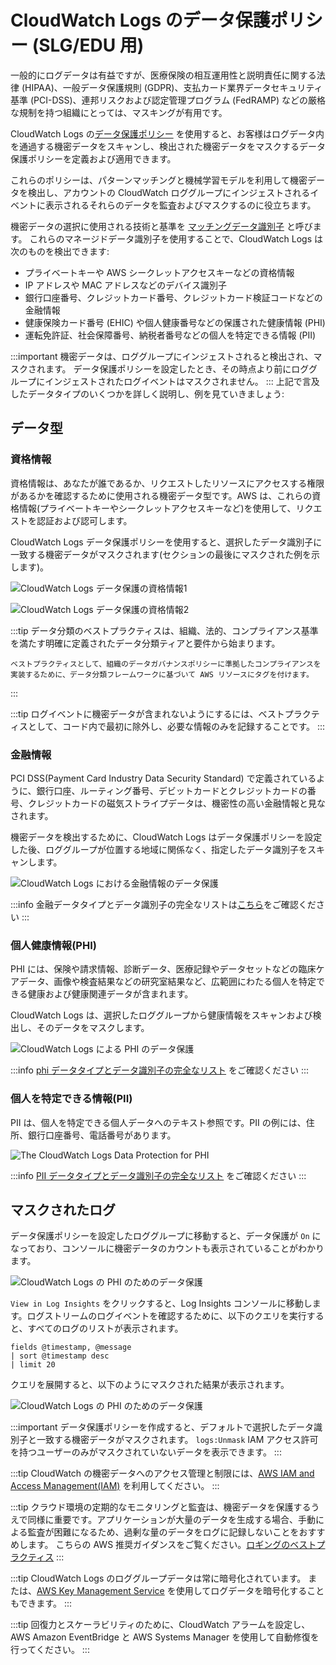 # CloudWatch Logs のデータ保護ポリシー (SLG/EDU 用)

一般的にログデータは有益ですが、医療保険の相互運用性と説明責任に関する法律 (HIPAA)、一般データ保護規則 (GDPR)、支払カード業界データセキュリティ基準 (PCI-DSS)、連邦リスクおよび認定管理プログラム (FedRAMP) などの厳格な規制を持つ組織にとっては、マスキングが有用です。

CloudWatch Logs の[データ保護ポリシー](https://docs.aws.amazon.com/ja_jp/AmazonCloudWatch/latest/logs/cloudwatch-logs-data-protection-policies.html) を使用すると、お客様はログデータ内を通過する機密データをスキャンし、検出された機密データをマスクするデータ保護ポリシーを定義および適用できます。  

これらのポリシーは、パターンマッチングと機械学習モデルを利用して機密データを検出し、アカウントの CloudWatch ロググループにインジェストされるイベントに表示されるそれらのデータを監査およびマスクするのに役立ちます。

機密データの選択に使用される技術と基準を [マッチングデータ識別子](https://docs.aws.amazon.com/ja_jp/AmazonCloudWatch/latest/logs/cloudwatch-logs-data-protection-policies.html) と呼びます。 これらのマネージドデータ識別子を使用することで、CloudWatch Logs は次のものを検出できます:

- プライベートキーや AWS シークレットアクセスキーなどの資格情報  
- IP アドレスや MAC アドレスなどのデバイス識別子
- 銀行口座番号、クレジットカード番号、クレジットカード検証コードなどの金融情報
- 健康保険カード番号 (EHIC) や個人健康番号などの保護された健康情報 (PHI)
- 運転免許証、社会保障番号、納税者番号などの個人を特定できる情報 (PII)

:::important
    機密データは、ロググループにインジェストされると検出され、マスクされます。 データ保護ポリシーを設定したとき、その時点より前にロググループにインジェストされたログイベントはマスクされません。
:::
上記で言及したデータタイプのいくつかを詳しく説明し、例を見ていきましょう:

## データ型

### 資格情報

資格情報は、あなたが誰であるか、リクエストしたリソースにアクセスする権限があるかを確認するために使用される機密データ型です。AWS は、これらの資格情報(プライベートキーやシークレットアクセスキーなど)を使用して、リクエストを認証および認可します。

CloudWatch Logs データ保護ポリシーを使用すると、選択したデータ識別子に一致する機密データがマスクされます(セクションの最後にマスクされた例を示します)。

![CloudWatch Logs データ保護の資格情報1](../../../images/cwl-dp-credentials.png)


![CloudWatch Logs データ保護の資格情報2](../../../images/cwl-dp-cred-sensitive.png)



:::tip
    データ分類のベストプラクティスは、組織、法的、コンプライアンス基準を満たす明確に定義されたデータ分類ティアと要件から始まります。

    ベストプラクティスとして、組織のデータガバナンスポリシーに準拠したコンプライアンスを実装するために、データ分類フレームワークに基づいて AWS リソースにタグを付けます。
:::

:::tip
   ログイベントに機密データが含まれないようにするには、ベストプラクティスとして、コード内で最初に除外し、必要な情報のみを記録することです。
:::

### 金融情報

PCI DSS(Payment Card Industry Data Security Standard) で定義されているように、銀行口座、ルーティング番号、デビットカードとクレジットカードの番号、クレジットカードの磁気ストライプデータは、機密性の高い金融情報と見なされます。

機密データを検出するために、CloudWatch Logs はデータ保護ポリシーを設定した後、ロググループが位置する地域に関係なく、指定したデータ識別子をスキャンします。

![CloudWatch Logs における金融情報のデータ保護](../../../images/cwl-dp-fin-info.png)

:::info
    金融データタイプとデータ識別子の完全なリストは[こちら](https://docs.aws.amazon.com/AmazonCloudWatch/latest/logs/protect-sensitive-log-data-types-financial.html)をご確認ください
:::
### 個人健康情報(PHI)

PHI には、保険や請求情報、診断データ、医療記録やデータセットなどの臨床ケアデータ、画像や検査結果などの研究室結果など、広範囲にわたる個人を特定できる健康および健康関連データが含まれます。

CloudWatch Logs は、選択したロググループから健康情報をスキャンおよび検出し、そのデータをマスクします。

![CloudWatch Logs による PHI のデータ保護](../../../images/cwl-dp-phi.png)

:::info
    [phi データタイプとデータ識別子の完全なリスト](https://docs.aws.amazon.com/AmazonCloudWatch/latest/logs/protect-sensitive-log-data-types-health.html) をご確認ください
:::
### 個人を特定できる情報(PII)

PII は、個人を特定できる個人データへのテキスト参照です。PII の例には、住所、銀行口座番号、電話番号があります。

![The CloudWatch Logs Data Protection for PHI](../../../images/cwl-dp-pii.png)

:::info
    [PII データタイプとデータ識別子の完全なリスト](https://docs.aws.amazon.com/ja_jp/AmazonCloudWatch/latest/logs/protect-sensitive-log-data-types-pii.html) をご確認ください
:::
## マスクされたログ

データ保護ポリシーを設定したロググループに移動すると、データ保護が `On` になっており、コンソールに機密データのカウントも表示されていることがわかります。

![CloudWatch Logs の PHI のためのデータ保護](../../../images/cwl-dp-loggroup.png)

`View in Log Insights` をクリックすると、Log Insights コンソールに移動します。ログストリームのログイベントを確認するために、以下のクエリを実行すると、すべてのログのリストが表示されます。

```
fields @timestamp, @message
| sort @timestamp desc
| limit 20
```

クエリを展開すると、以下のようにマスクされた結果が表示されます。

![CloudWatch Logs の PHI のためのデータ保護](../../../images/cwl-dp-masked.png)

:::important
    データ保護ポリシーを作成すると、デフォルトで選択したデータ識別子と一致する機密データがマスクされます。 `logs:Unmask` IAM アクセス許可を持つユーザーのみがマスクされていないデータを表示できます。
:::

:::tip
    CloudWatch の機密データへのアクセス管理と制限には、[AWS IAM and Access Management(IAM)](https://docs.aws.amazon.com/AmazonCloudWatch/latest/monitoring/auth-and-access-control-cw.html) を利用してください。
:::

:::tip
    クラウド環境の定期的なモニタリングと監査は、機密データを保護するうえで同様に重要です。アプリケーションが大量のデータを生成する場合、手動による監査が困難になるため、過剰な量のデータをログに記録しないことをおすすめします。 こちらの AWS 推奨ガイダンスをご覧ください。[ロギングのベストプラクティス](https://docs.aws.amazon.com/prescriptive-guidance/latest/logging-monitoring-for-application-owners/logging-best-practices.html)
:::

:::tip
    CloudWatch Logs のロググループデータは常に暗号化されています。 または、[AWS Key Management Service](https://docs.aws.amazon.com/AmazonCloudWatch/latest/logs/encrypt-log-data-kms.html) を使用してログデータを暗号化することもできます。
:::

:::tip
    回復力とスケーラビリティのために、CloudWatch アラームを設定し、AWS Amazon EventBridge と AWS Systems Manager を使用して自動修復を行ってください。
:::


[^1]: 機密データを保護する方法については、AWS ブログの [Protect Sensitive Data with Amazon CloudWatch Logs](https://aws.amazon.com/blogs/aws/protect-sensitive-data-with-amazon-cloudwatch-logs/) から始めてください。

